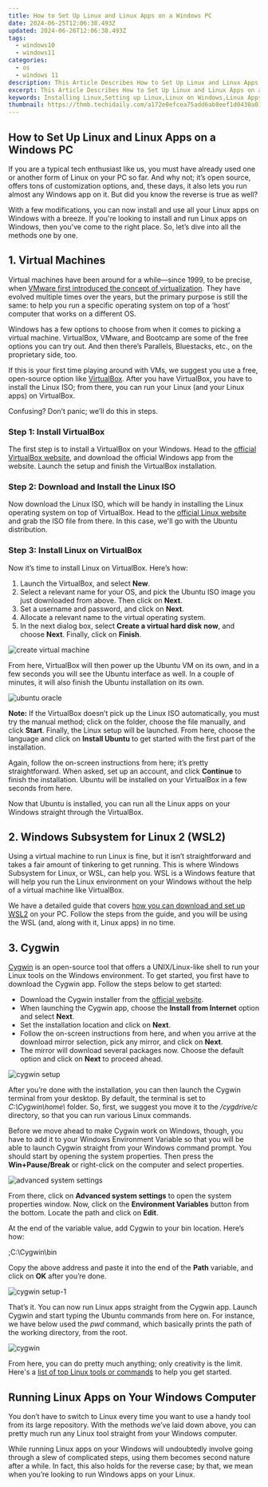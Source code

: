 ```yaml
---
title: How to Set Up Linux and Linux Apps on a Windows PC
date: 2024-06-25T12:06:38.493Z
updated: 2024-06-26T12:06:38.493Z
tags:
  - windows10
  - windows11
categories:
  - os
  - windows 11
description: This Article Describes How to Set Up Linux and Linux Apps on a Windows PC
excerpt: This Article Describes How to Set Up Linux and Linux Apps on a Windows PC
keywords: Installing Linux,Setting up Linux,Linux on Windows,Linux Apps Setup,Laptop with Dual OS,Linux Desktop Integration,Windows + Linux Compatibility
thumbnail: https://thmb.techidaily.com/a172e0efcea75add6ab8eef1d0430a010e6f31545b8fd2ecff1c5ec11c0e45ff.png
---
```


## How to Set Up Linux and Linux Apps on a Windows PC

 If you are a typical tech enthusiast like us, you must have already used one or another form of Linux on your PC so far. And why not; it’s open source, offers tons of customization options, and, these days, it also lets you run almost any Windows app on it. But did you know the reverse is true as well?

 With a few modifications, you can now install and use all your Linux apps on Windows with a breeze. If you're looking to install and run Linux apps on Windows, then you've come to the right place. So, let’s dive into all the methods one by one.

## 1\. Virtual Machines

 Virtual machines have been around for a while—since 1999, to be precise, when [VMware first introduced the concept of virtualization](https://www.vmware.com/timeline.html). They have evolved multiple times over the years, but the primary purpose is still the same: to help you run a specific operating system on top of a ‘host’ computer that works on a different OS.

 Windows has a few options to choose from when it comes to picking a virtual machine. VirtualBox, VMware, and Bootcamp are some of the free options you can try out. And then there’s Parallels, Bluestacks, etc., on the proprietary side, too.

 If this is your first time playing around with VMs, we suggest you use a free, open-source option like [VirtualBox](https://www.makeuseof.com/what-is-virtualbox-what-does-it-do/). After you have VirtualBox, you have to install the Linux ISO; from there, you can run your Linux (and your Linux apps) on VirtualBox.

 Confusing? Don’t panic; we’ll do this in steps.

### Step 1: Install VirtualBox

 The first step is to install a VirtualBox on your Windows. Head to the [official VirtualBox website](https://www.virtualbox.org/wiki/Downloads), and download the official Windows app from the website. Launch the setup and finish the VirtualBox installation.

### Step 2: Download and Install the Linux ISO

 Now download the Linux ISO, which will be handy in installing the Linux operating system on top of VirtualBox. Head to the [official Linux website](https://www.linux.org/pages/download/) and grab the ISO file from there. In this case, we'll go with the Ubuntu distribution.

### Step 3: Install Linux on VirtualBox

 Now it’s time to install Linux on VirtualBox. Here’s how:

1. Launch the VirtualBox, and select **New**.
2. Select a relevant name for your OS, and pick the Ubuntu ISO image you just downloaded from above. Then click on **Next**.
3. Set a username and password, and click on **Next**.
4. Allocate a relevant name to the virtual operating system.
5. In the next dialog box, select **Create a virtual hard disk** **now**, and choose **Next**. Finally, click on **Finish**.

![create virtual machine](https://static1.makeuseofimages.com/wordpress/wp-content/uploads/2023/04/create-virtual-machine.JPG)

 From here, VirtualBox will then power up the Ubuntu VM on its own, and in a few seconds you will see the Ubuntu interface as well. In a couple of minutes, it will also finish the Ubuntu installation on its own.

![ubuntu oracle](https://static1.makeuseofimages.com/wordpress/wp-content/uploads/2023/04/ubuntu-oracle.JPG)

**Note:** If the VirtualBox doesn’t pick up the Linux ISO automatically, you must try the manual method; click on the folder, choose the file manually, and click **Start**. Finally, the Linux setup will be launched. From here, choose the language and click on **Install Ubuntu** to get started with the first part of the installation.

 Again, follow the on-screen instructions from here; it’s pretty straightforward. When asked, set up an account, and click **Continue** to finish the installation. Ubuntu will be installed on your VirtualBox in a few seconds from here.

 Now that Ubuntu is installed, you can run all the Linux apps on your Windows straight through the VirtualBox.

## 2\. Windows Subsystem for Linux 2 (WSL2)

 Using a virtual machine to run Linux is fine, but it isn’t straightforward and takes a fair amount of tinkering to get running. This is where Windows Subsystem for Linux, or WSL, can help you. WSL is a Windows feature that will help you run the Linux environment on your Windows without the help of a virtual machine like VirtualBox.

 We have a detailed guide that covers [how you can download and set up WSL2](https://www.makeuseof.com/how-to-run-linux-gui-apps-with-wsl2/) on your PC. Follow the steps from the guide, and you will be using the WSL (and, along with it, Linux apps) in no time.

## 3\. Cygwin

[Cygwin](https://www.cygwin.com/) is an open-source tool that offers a UNIX/Linux-like shell to run your Linux tools on the Windows environment. To get started, you first have to download the Cygwin app. Follow the steps below to get started:

* Download the Cygwin installer from the [official website](https://www.cygwin.com/).
* When launching the Cygwin app, choose the **Install from Internet** option and select **Next**.
* Set the installation location and click on **Next**.
* Follow the on-screen instructions from here, and when you arrive at the download mirror selection, pick any mirror, and click on **Next**.
* The mirror will download several packages now. Choose the default option and click on **Next** to proceed ahead.

![cygwin setup](https://static1.makeuseofimages.com/wordpress/wp-content/uploads/2023/04/cygwin-setup.jpg)

 After you’re done with the installation, you can then launch the Cygwin terminal from your desktop. By default, the terminal is set to _C:\\Cygwin\\home\\<user>_ folder. So, first, we suggest you move it to the _/cygdrive/c_ directory, so that you can run various Linux commands.

 Before we move ahead to make Cygwin work on Windows, though, you have to add it to your Windows Environment Variable so that you will be able to launch Cygwin straight from your Windows command prompt. You should start by opening the system properties. Then press the **Win+Pause/Break** or right-click on the computer and select properties.

![advanced system settings](https://static1.makeuseofimages.com/wordpress/wp-content/uploads/2023/04/advanced-system-settings.jpg)

 From there, click on **Advanced system settings** to open the system properties window. Now, click on the **Environment Variables** button from the bottom. Locate the path and click on **Edit**.

 At the end of the variable value, add Cygwin to your bin location. Here’s how:

;C:\Cygwin\bin

 Copy the above address and paste it into the end of the **Path** variable, and click on **OK** after you’re done.

![cygwin setup-1](https://static1.makeuseofimages.com/wordpress/wp-content/uploads/2023/04/cygwin-setup-1.jpg)

 That’s it. You can now run Linux apps straight from the Cygwin app. Launch Cygwin and start typing the Ubuntu commands from here on. For instance, we have below used the _pwd_ command, which basically prints the path of the working directory, from the root.

![cygwin](https://static1.makeuseofimages.com/wordpress/wp-content/uploads/2023/04/cygwin.jpg)

 From here, you can do pretty much anything; only creativity is the limit. Here's a [list of top Linux tools or commands](https://www.makeuseof.com/top-command-linux/) to help you get started.

## Running Linux Apps on Your Windows Computer

 You don’t have to switch to Linux every time you want to use a handy tool from its large repository. With the methods we’ve laid down above, you can pretty much run any Linux tool straight from your Windows computer.

 While running Linux apps on your Windows will undoubtedly involve going through a slew of complicated steps, using them becomes second nature after a while. In fact, this also holds for the reverse case; by that, we mean when you’re looking to run Windows apps on your Linux.


<ins class="adsbygoogle"
     style="display:block"
     data-ad-format="autorelaxed"
     data-ad-client="ca-pub-7571918770474297"
     data-ad-slot="1223367746"></ins>



<ins class="adsbygoogle"
     style="display:block"
     data-ad-client="ca-pub-7571918770474297"
     data-ad-slot="8358498916"
     data-ad-format="auto"
     data-full-width-responsive="true"></ins>


